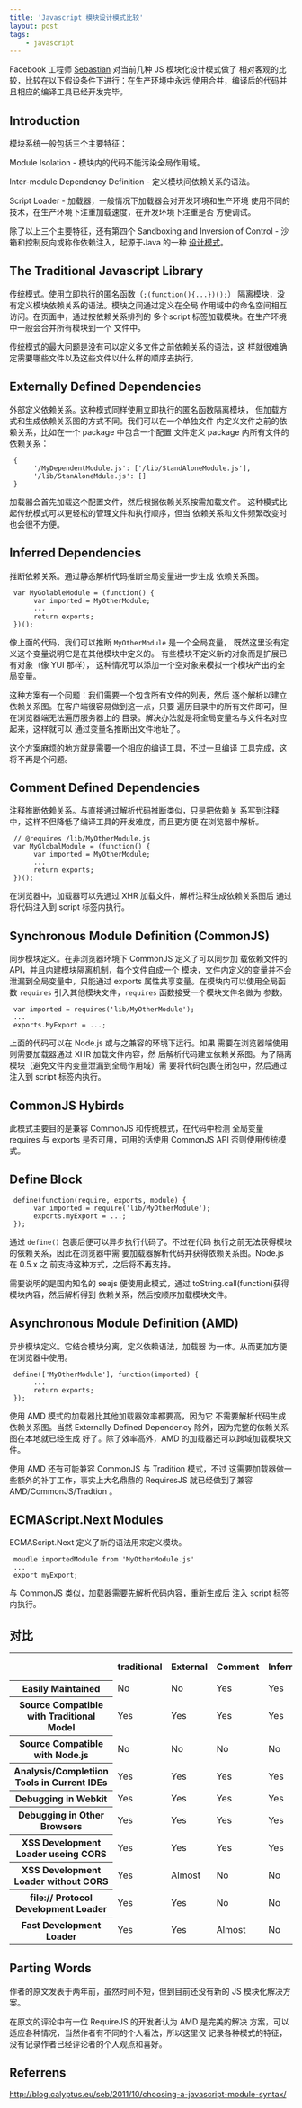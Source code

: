 ```yaml
---
title: 'Javascript 模块设计模式比较'
layout: post
tags:
    - javascript
---
```


Facebook 工程师 [Sebastian](https://github.com/sebmarkbage)
对当前几种 JS 模块化设计模式做了
相对客观的比较，比较在以下假设条件下进行：在生产环境中永远
使用合并，编译后的代码并且相应的编译工具已经开发完毕。

Introduction
------------

模块系统一般包括三个主要特征：

Module Isolation - 模块内的代码不能污染全局作用域。

Inter-module Dependency Definition - 定义模块间依赖关系的语法。

Script Loader - 加载器，一般情况下加载器会对开发环境和生产环境
使用不同的技术，在生产环境下注重加载速度，在开发环境下注重是否
方便调试。

除了以上三个主要特征，还有第四个 Sandboxing and Inversion of
Control - 沙箱和控制反向或称作依赖注入，起源于Java 的一种
[设计模式](http://www.martinfowler.com/articles/injection.html)。

The Traditional Javascript Library
----------------------------------

传统模式。使用立即执行的匿名函数（`;(function(){...})();`）
隔离模块，没有定义模块依赖关系的语法。模块之间通过定义在全局
作用域中的命名空间相互访问。在页面中，通过按依赖关系排列的
多个script 标签加载模块。在生产环境中一般会合并所有模块到一个
文件中。

传统模式的最大问题是没有可以定义多文件之前依赖关系的语法，这
样就很难确定需要哪些文件以及这些文件以什么样的顺序去执行。

Externally Defined Dependencies
-------------------------------

外部定义依赖关系。这种模式同样使用立即执行的匿名函数隔离模块，
但加载方式和生成依赖关系图的方式不同。我们可以在一个单独文件
内定义文件之前的依赖关系，比如在一个 package 中包含一个配置
文件定义 package 内所有文件的依赖关系：

     {
          '/MyDependentModule.js': ['/lib/StandAloneModule.js'],
          '/lib/StanAloneMdule.js': []
     }

加载器会首先加载这个配置文件，然后根据依赖关系按需加载文件。
这种模式比起传统模式可以更轻松的管理文件和执行顺序，但当
依赖关系和文件频繁改变时也会很不方便。

Inferred Dependencies
---------------------

推断依赖关系。通过静态解析代码推断全局变量进一步生成
依赖关系图。

     var MyGolableModule = (function() {
          var imported = MyOtherModule;
          ...
          return exports;
     })();

像上面的代码，我们可以推断 `MyOtherModule` 是一个全局变量，
既然这里没有定义这个变量说明它是在其他模块中定义的。
有些模块不定义新的对象而是扩展已有对象（像 YUI 那样），
这种情况可以添加一个空对象来模拟一个模块产出的全局变量。

这种方案有一个问题：我们需要一个包含所有文件的列表，然后
逐个解析以建立依赖关系图。在客户端很容易做到这一点，只要
遍历目录中的所有文件即可，但在浏览器端无法遍历服务器上的
目录。解决办法就是将全局变量名与文件名对应起来，这样就可以
通过变量名推断出文件地址了。

这个方案麻烦的地方就是需要一个相应的编译工具，不过一旦编译
工具完成，这将不再是个问题。

Comment Defined Dependencies
----------------------------
注释推断依赖关系。与直接通过解析代码推断类似，只是把依赖关
系写到注释中，这样不但降低了编译工具的开发难度，而且更方便
在浏览器中解析。

     // @requires /lib/MyOtherModule.js
     var MyGlobalModule = (function() {
          var imported = MyOtherModule;
          ...
          return exports;
     })();

在浏览器中，加载器可以先通过 XHR 加载文件，解析注释生成依赖关系图后
通过将代码注入到 script 标签内执行。

Synchronous Module Definition (CommonJS)
----------------------------------------

同步模块定义。在非浏览器环境下 CommonJS 定义了可以同步加
载依赖文件的 API，并且内建模块隔离机制，每个文件自成一个
模块，文件内定义的变量并不会泄漏到全局变量中，只能通过
exports 属性共享变量。在模块内可以使用全局函数 `requires`
引入其他模块文件，`requires` 函数接受一个模块文件名做为
参数。

     var imported = requires('lib/MyOtherModule');
     ...
     exports.MyExport = ...;

上面的代码可以在 Node.js 或与之兼容的环境下运行。如果
需要在浏览器端使用则需要加载器通过 XHR 加载文件内容，然
后解析代码建立依赖关系图。为了隔离模块（避免文件内变量泄漏到全局作用域）需
要将代码包裹在闭包中，然后通过注入到 script 标签内执行。

CommonJS Hybirds
----------------

此模式主要目的是兼容 CommonJS 和传统模式，在代码中检测
全局变量 requires 与 exports 是否可用，可用的话使用
CommonJS API 否则使用传统模式。

Define Block
------------

     define(function(require, exports, module) {
          var imported = require('lib/MyOtherModule');
          exports.myExport = ...;
     });

通过 `define()` 包裹后便可以异步执行代码了。不过在代码
执行之前无法获得模块的依赖关系，因此在浏览器中需
要加载器解析代码并获得依赖关系图。Node.js 在 0.5.x 之
前支持这种方式，之后将不再支持。

需要说明的是国内知名的 seajs 便使用此模式，通过
toString.call(function)获得模块内容，然后解析得到
依赖关系，然后按顺序加载模块文件。

Asynchronous Module Definition (AMD)
------------------------------------

异步模块定义。它结合模块分离，定义依赖语法，加载器
为一体。从而更加方便在浏览器中使用。

     define(['MyOtherModule'], function(imported) {
          ...
          return exports;
     });

使用 AMD 模式的加载器比其他加载器效率都要高，因为它
不需要解析代码生成依赖关系图。当然 Externally Defined
Dependency 除外，因为完整的依赖关系图在本地就已经生成
好了。除了效率高外，AMD 的加载器还可以跨域加载模块文件。

使用 AMD 还有可能兼容 CommonJS 与 Tradition 模式，不过
这需要加载器做一些额外的补丁工作，事实上大名鼎鼎的 RequiresJS
就已经做到了兼容 AMD/CommonJS/Tradtion 。

ECMAScript.Next Modules
-----------------------

ECMAScript.Next 定义了新的语法用来定义模块。

     moudle importedModule from 'MyOtherModule.js'
     ...
     export myExport;

与 CommonJS 类似，加载器需要先解析代码内容，重新生成后
注入 script 标签内执行。

对比
----

<table>
<tr>
<th></th>
<th>traditional</th>
<th>External</th>
<th>Comment</th>
<th>Inferred</th>
<th>CommonJS</th>
<th>Hybrid</th>
<th>Define Block</th>
<th>AMD</th>
<th>AMD Hybrid</th>
<th>ES.Next</th>
</tr>
<tr>
<th>Easily Maintained</th>
<td>No</td>
<td>No</td>
<td>Yes</td>
<td>Yes</td>
<td>Yes</td>
<td>Almost</td>
<td>Yes</td>
<td>Yes</td>
<td>No</td>
<td>Yes</td>
</tr>
<tr>
<th>Source Compatible with Traditional Model</th>
<td>Yes</td>
<td>Yes</td>
<td>Yes</td>
<td>Yes</td>
<td>No</td>
<td>Yes</td>
<td>No</td>
<td>No</td>
<td>Yes</td>
<td>No</td>
</tr>
<tr>
<th>Source Compatible with Node.js</th>
<td>No</td>
<td>No</td>
<td>No</td>
<td>No</td>
<td>Yes</td>
<td>Yes</td>
<td>No</td>
<td>No</td>
<td>Yes</td>
<td>No</td>
</tr>
<tr>
<th>Analysis/Completiion Tools in Current IDEs</th>
<td>Yes</td>
<td>Yes</td>
<td>Yes</td>
<td>Yes</td>
<td>No</td>
<td>Almost</td>
<td>No</td>
<td>No</td>
<td>Almost</td>
<td>No</td>
</tr>
<tr>
<th>Debugging in Webkit</th>
<td>Yes</td>
<td>Yes</td>
<td>Yes</td>
<td>Yes</td>
<td>No</td>
<td>Yes</td>
<td>Yes</td>
<td>Yes</td>
<td>Yes</td>
<td>No</td>
</tr>
<tr>
<th>Debugging in Other Browsers</th>
<td>Yes</td>
<td>Yes</td>
<td>Yes</td>
<td>Yes</td>
<td>Almost</td>
<td>Yes</td>
<td>Yes</td>
<td>Yes</td>
<td>Yes</td>
<td>Almost</td>
</tr>
<tr>
<th>XSS Development Loader useing CORS</th>
<td>Yes</td>
<td>Yes</td>
<td>Yes</td>
<td>Yes</td>
<td>Yes</td>
<td>Yes</td>
<td>Yes</td>
<td>Yes</td>
<td>Yes</td>
<td>Yes</td>
</tr>
<tr>
<th>XSS Development Loader without CORS</th>
<td>Yes</td>
<td>Almost</td>
<td>No</td>
<td>No</td>
<td>No</td>
<td>No</td>
<td>No</td>
<td>Yes</td>
<td>Yes</td>
<td>No</td>
</tr>
<tr>
<th>file:// Protocol Development Loader</th>
<td>Yes</td>
<td>Yes</td>
<td>No</td>
<td>No</td>
<td>No</td>
<td>No</td>
<td>No</td>
<td>Yes</td>
<td>Yes</td>
<td>No</td>
</tr>
<tr>
<th>Fast Development Loader</th>
<td>Yes</td>
<td>Yes</td>
<td>Almost</td>
<td>No</td>
<td>No</td>
<td>No</td>
<td>No</td>
<td>Yes</td>
<td>Yes</td>
<td>No</td>
</tr>
</table>

Parting Words
-------------

作者的原文发表于两年前，虽然时间不短，但到目前还没有新的 JS
模块化解决方案。

在原文的评论中有一位 RequireJS 的开发者认为 AMD 是完美的解决
方案，可以适应各种情况，当然作者有不同的个人看法，所以这里仅
记录各种模式的特征，没有记录作者已经评论者的个人观点和喜好。

Referrens
---------

<http://blog.calyptus.eu/seb/2011/10/choosing-a-javascript-module-syntax/>
